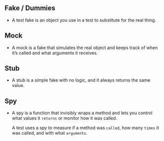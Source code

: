 ## Fake / Dummies
- A test fake is an object you use in a test to substitute for the real
  thing.

## Mock
- A mock is a fake that simulates the real object and keeps track of when it’s called and what arguments it receives.

## Stub
- A stub is a simple fake with no logic, and it always returns the same value.

## Spy
- A spy is a function that invisibly wraps a method and lets you control what values it `returns` or monitor how it was called.

  A test uses a spy to measure if a method was `called`, how many `times` it was called, and with what `arguments`.
